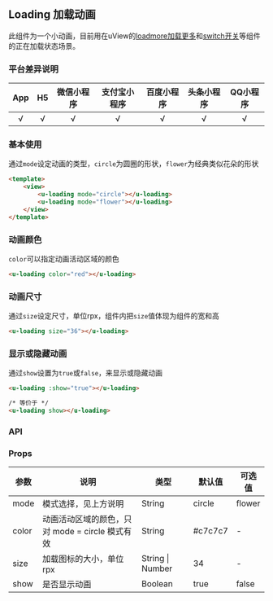 ## Loading 加载动画 <to-api/>

<demo-model url="/pages/componentsB/loading/index"></demo-model>


此组件为一个小动画，目前用在uView的[loadmore加载更多](/components/loadMore.html)和[switch开关](/components/switch.html)等组件的正在加载状态场景。

### 平台差异说明

|App|H5|微信小程序|支付宝小程序|百度小程序|头条小程序|QQ小程序|
|:-:|:-:|:-:|:-:|:-:|:-:|:-:|
|√|√|√|√|√|√|√|

### 基本使用

通过`mode`设定动画的类型，`circle`为圆圈的形状，`flower`为经典类似花朵的形状


```html
<template>
	<view>
		<u-loading mode="circle"></u-loading>
		<u-loading mode="flower"></u-loading>
	</view>
</template>
```

### 动画颜色

`color`可以指定动画活动区域的颜色

```html
<u-loading color="red"></u-loading>
```

### 动画尺寸

通过`size`设定尺寸，单位rpx，组件内把`size`值体现为组件的宽和高

```html
<u-loading size="36"></u-loading>
```

### 显示或隐藏动画

通过`show`设置为`true`或`false`，来显示或隐藏动画

```html
<u-loading :show="true"></u-loading>

/* 等价于 */
<u-loading show></u-loading>
```


### API

### Props

| 参数          | 说明            | 类型            | 默认值             |  可选值   |
|-------------  |---------------- |---------------|------------------ |-------- |
| mode | 模式选择，见上方说明  | String | circle | flower |
| color | 动画活动区域的颜色，只对 mode = circle 模式有效  | String	 | #c7c7c7 | - |
| size |加载图标的大小，单位rpx | String \| Number  | 34 | - |
| show | 是否显示动画 | Boolean  | true | false |


